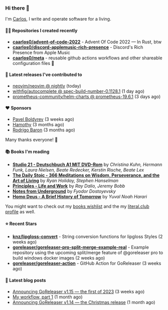 ### Hi there 👋

I'm [Carlos](https://caarlos0.dev), I write and operate software for a living.

#### 👨‍💻 Repositories I created recently
- **[caarlos0/advent-of-code-2022](https://github.com/caarlos0/advent-of-code-2022)** - Advent Of Code 2022 — In Rust, btw
- **[caarlos0/discord-applemusic-rich-presence](https://github.com/caarlos0/discord-applemusic-rich-presence)** - Discord&#39;s Rich Presence from Apple Music
- **[caarlos0/meta](https://github.com/caarlos0/meta)** - reusable github actions workflows and other shareable configuration files 🫥

#### 🚀 Latest releases I've contributed to


- [neovim/neovim @ nightly](https://github.com/neovim/neovim/releases/tag/nightly) (today)
- [withfig/autocomplete @ spec-build-number-0.1128.1](https://github.com/withfig/autocomplete/releases/tag/spec-build-number-0.1128.1) (1 day ago)
- [prometheus-community/helm-charts @ prometheus-19.6.1](https://github.com/prometheus-community/helm-charts/releases/tag/prometheus-19.6.1) (3 days ago)

#### ❤️ Sponsors
- [Pavel Boldyrev](https://github.com/bpg) (3 weeks ago)
- [Hamothy](https://github.com/sgoudham) (3 months ago)
- [Rodrigo Baron](https://github.com/rodrigobaron) (3 months ago)

Many thanks everyone! 🙏

#### 📚 Books I'm reading
- **[Studio 21 - Deutschbuch A1 MIT DVD-Rom](https://literal.club/caarlos0/book/laura-nielsen-hermann-funk-beate-redecker-christina-kuhn-kerstin-rische-beate-lex-studio-21-c60yd)** by _Christina Kuhn, Hermann Funk, Laura Nielsen, Beate Redecker, Kerstin Rische, Beate Lex_
- **[The Daily Stoic - 366 Meditations on Wisdom, Perseverance, and the Art of Living](https://literal.club/caarlos0/book/the-daily-stoic-lbfbd)** by _Ryan Holiday, Stephen Hanselman_
- **[Principles - Life and Work](https://literal.club/caarlos0/book/ray-dalioray-daliojeremy-bobbprinciples-a9caw)** by _Ray Dalio, Jeremy Bobb_
- **[Notes from Underground](https://literal.club/caarlos0/book/notes-from-underground-2jluj)** by _Fyodor Dostoyevsky_
- **[Homo Deus - A Brief History of Tomorrow](https://literal.club/caarlos0/book/yuval-noah-harari-homo-deus-ea6af)** by _Yuval Noah Harari_

You might want to check out my [books
wishlist](https://www.amazon.com.br/hz/wishlist/ls/EB8P7VS717SV) and the my
[literal.club profile](https://literal.club/caarlos0) as well.

#### ⭐ Recent Stars
- **[knz/lipgloss-convert](https://github.com/knz/lipgloss-convert)** - String conversion functions for lipgloss Styles (2 weeks ago)
- **[goreleaser/goreleaser-pro-split-merge-example-real](https://github.com/goreleaser/goreleaser-pro-split-merge-example-real)** - Example repository using the upcoming split/merge feature of @goreleaser pro to build windows docker images (2 weeks ago)
- **[goreleaser/goreleaser-action](https://github.com/goreleaser/goreleaser-action)** - GitHub Action for GoReleaser (3 weeks ago)

#### 📄 Latest blog posts
- [Announcing GoReleaser v1.15 — the first of 2023](https://carlosbecker.com/posts/goreleaser-v1.15/) (3 weeks ago)
- [My workflow, part 1](https://carlosbecker.com/posts/workflow-pt1/) (1 month ago)
- [Announcing GoReleaser v1.14 — the Christmas release](https://carlosbecker.com/posts/goreleaser-v1.14/) (1 month ago)
